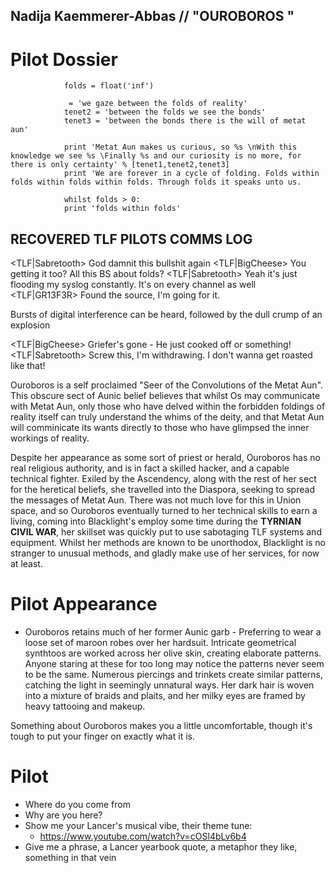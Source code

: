 ## Nadija Kaemmerer-Abbas // "OUROBOROS "

# Pilot Dossier

                folds = float('inf')

                 = 'we gaze between the folds of reality'
                tenet2 = 'between the folds we see the bonds'
                tenet3 = 'between the bonds there is the will of metat aun'

                print 'Metat Aun makes us curious, so %s \nWith this knowledge we see %s \Finally %s and our curiosity is no more, for there is only certainty' % [tenet1,tenet2,tenet3]
                print 'We are forever in a cycle of folding. Folds within folds within folds within folds. Through folds it speaks unto us.

                whilst folds > 0:
                print 'folds within folds'

## RECOVERED TLF PILOTS COMMS LOG

<TLF|Sabretooth> God damnit this bullshit again
<TLF|BigCheese> You getting it too? All this BS about folds?
<TLF|Sabretooth> Yeah it's just flooding my syslog constantly. It's on every channel as well
<TLF|GR13F3R> Found the source, I'm going for it.

Bursts of digital interference can be heard, followed by the dull crump of an explosion

<TLF|BigCheese> Griefer's gone - He just cooked off or something!
<TLF|Sabretooth> Screw this, I'm withdrawing. I don't wanna get roasted like that!

Ouroboros is a self proclaimed "Seer of the Convolutions of the Metat Aun". This obscure sect of Aunic belief believes that whilst Os may communicate with Metat Aun, only those who have delved within the forbidden foldings of reality itself can truly understand the whims of the deity, and that Metat Aun will comminicate its wants directly to those  who have glimpsed the inner workings of reality.

Despite her appearance as some sort of priest or herald, Ouroboros has no real religious authority, and is in fact a skilled hacker, and a capable technical fighter. Exiled by the Ascendency, along with the rest of her sect for the heretical beliefs, she travelled into the Diaspora, seeking to spread the messages of Metat Aun. There was not much love for this in Union space, and so Ouroboros eventually turned to her technical skills to earn a living, coming into Blacklight's employ some time during the **TYRNIAN CIVIL WAR**, her skillset was quickly put to use sabotaging TLF systems and equipment. Whilst her methods are known to be unorthodox, Blacklight is no stranger to unusual methods, and gladly make use of her services, for now at least.

# Pilot Appearance

- Ouroboros retains much of her former Aunic garb - Preferring to wear a loose set of maroon robes over her hardsuit. Intricate geometrical synthtoos are worked across her olive skin, creating elaborate patterns. Anyone staring at these for too long may notice the patterns never seem to be the same. Numerous piercings and trinkets create similar patterns, catching the light in seemingly unnatural ways. Her dark hair is woven into a mixture of braids and plaits, and her milky eyes are framed by heavy tattooing and makeup.

Something about Ouroboros makes you a little uncomfortable, though it's tough to put your finger on exactly what it is.


# Pilot 

- Where do you come from
- Why are you here? 
- Show me your Lancer's musical vibe, their theme tune: 
    - https://www.youtube.com/watch?v=cOSl4bLv6b4
- Give me a phrase, a Lancer yearbook quote, a metaphor they like, something in that vein

